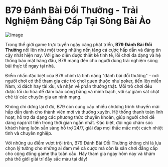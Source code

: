 # B79 Đánh Bài Đổi Thưởng - Trải Nghiệm Đẳng Cấp Tại Sòng Bài Ảo

![Image](https://github.com/user-attachments/assets/bd51ea9f-0666-407b-a7a7-98ead6de688c)

Trong thế giới game trực tuyến ngày càng phát triển, **B79 Đánh Bài Đổi Thưởng** nổi lên như một trong những nền tảng cá cược hấp dẫn và đáng tin cậy nhất hiện nay. Với giao diện được thiết kế tinh tế, lối chơi đa dạng và hệ thống bảo mật hàng đầu, B79 mang đến cho người dùng trải nghiệm sòng bài thực tế ngay tại nhà.

Điểm nhấn đặc biệt của B79 chính là tính năng "đánh bài đổi thưởng" – nơi người chơi có thể tham gia các trò chơi quen thuộc như poker, tiến lên miền Nam, xì dách hay tài xỉu, và nhận về phần thưởng thật. Mỗi trò chơi đều được tối ưu hóa để đảm bảo công bằng và minh bạch, với sự giám sát chặt chẽ từ các chuyên gia an ninh mạng.

Không chỉ dừng lại ở đó, B79 còn cung cấp nhiều chương trình khuyến mãi hấp dẫn dành cho thành viên mới và thường xuyên. Hệ thống thanh toán linh hoạt, hỗ trợ đa dạng các phương thức chuyển khoản, giúp người chơi dễ dàng nạp/rút tiền trong thời gian ngắn nhất. Đặc biệt, đội ngũ chăm sóc khách hàng luôn sẵn sàng hỗ trợ 24/7, giải đáp mọi thắc mắc một cách nhiệt tình và chuyên nghiệp.

Với những ưu điểm vượt trội trên, B79 Đánh Bài Đổi Thưởng không chỉ là lựa chọn lý tưởng cho những ai đam mê cá cược mà còn là sân chơi đẳng cấp cho cộng đồng game thủ toàn cầu. Hãy tham gia ngay hôm nay và khám phá thế giới giải trí đầy sắc màu tại đây!